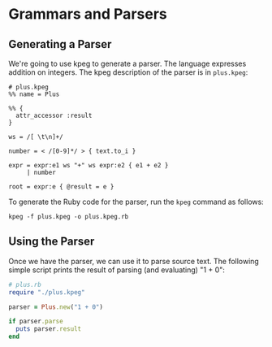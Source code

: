 # Grammars and Parsers

## Generating a Parser

We're going to use kpeg to generate a parser. The language expresses addition
on integers. The kpeg description of the parser is in `plus.kpeg`:

```
# plus.kpeg
%% name = Plus

%% {
  attr_accessor :result
}

ws = /[ \t\n]+/

number = < /[0-9]*/ > { text.to_i }

expr = expr:e1 ws "+" ws expr:e2 { e1 + e2 }
     | number

root = expr:e { @result = e }
```

To generate the Ruby code for the parser, run the `kpeg` command as follows:

```
kpeg -f plus.kpeg -o plus.kpeg.rb
```

## Using the Parser

Once we have the parser, we can use it to parse source text. The following
simple script prints the result of parsing (and evaluating) "1 + 0":

```ruby
# plus.rb
require "./plus.kpeg"

parser = Plus.new("1 + 0")

if parser.parse
  puts parser.result
end
```
